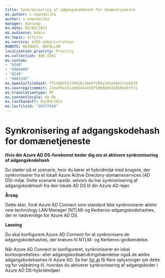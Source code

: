 ```yaml
---
title: Synkronisering af adgangskodehash for domænetjeneste
ms.author: v-smandalika
author: v-smandalika
manager: dansimp
ms.date: 02/09/2021
ms.audience: Admin
ms.topic: article
ms.service: o365-administration
ROBOTS: NOINDEX, NOFOLLOW
localization_priority: Priority
ms.collection: Adm_O365
ms.custom:
- "8248"
- "9004400"
- "8249"
- "9003245"
ms.openlocfilehash: 7f138837b720926c5b687285a105eb0417ca5b39
ms.sourcegitcommit: 22eaf0a151ab95414476f596db8d318b6540ff31
ms.translationtype: MT
ms.contentlocale: da-DK
ms.lasthandoff: 02/09/2021
ms.locfileid: "50177418"
---
```

# <a name="password-hash-synchronization-for-domain-service"></a>Synkronisering af adgangskodehash for domænetjeneste

**Hvis din Azure AD DS-forekomst beder dig om at aktivere synkronisering af adgangskodehash**

Du støder på et scenarie, hvor du kører et hybridmiljø med brugere, der synkroniserer fra et lokalt Azure Active Directory-domæneservices (AD DS)-miljø. Dette scenarie opstår, selvom du har synkronisering af adgangskodehash fra den lokale AD DS til din Azure AD-lejer.

**Årsag**

Dette sker, fordi Azure AD Connect som standard ikke synkroniserer ældre new technology LAN Manager (NTLM) og Kerberos-adgangskodehashes, der er nødvendige for Azure AD DS.

**Løsning** 

Du skal konfigurere Azure AD Connect for at synkronisere de adgangskodehashes, der kræves til NTLM- og Kerberos-godkendelse.

Når Azure AD Connect er konfigureret, synkroniserer en lokal kontooprettelses- eller adgangskodeændringshændelse også de ældre adgangskodehashes til Azure AD. Se her [for at](https://docs.microsoft.com/azure/active-directory-domain-services/tutorial-configure-password-hash-sync) få flere oplysninger om dette og for vejledning til, hvordan du aktiverer synkronisering af adgangskoder i Azure AD DS-hybridmiljøer.